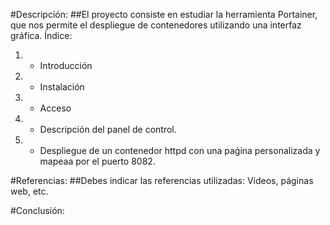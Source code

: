 #Descripción:
##El proyecto consiste en estudiar la herramienta Portainer, que nos permite el despliegue de contenedores utilizando una interfaz gráfica.
Índice:
1. - Introducción
2. - Instalación
3. - Acceso 
4. - Descripción del panel de control.
5. - Despliegue de un contenedor httpd con una paǵina personalizada y mapeaa por el puerto 8082.

#Referencias:
##Debes indicar las referencias utilizadas: Vídeos, páginas web, etc.


#Conclusión:

